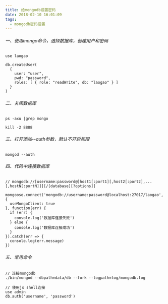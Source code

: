 ```yaml
---
title: 给mongodb设置密码
date: 2018-02-10 16:01:09
tags:
  - mongodb密码设置
---
```

###### 一、使用mongo命令，选择数据库，创建用户和密码
```
use laogao

db.createUser(
  {
    user: "user",
    pwd: "password",
    roles: [ { role: "readWrite", db: "laogao" } ]
  }
)
```
###### 二、关闭数据库
```
ps -axu |grep mongo

kill -2 8888
```
###### 三、打开添加--auth参数，默认不开启权限
```
mongod --auth
```
###### 四、代码中连接数据库
```
// mongodb://[username:password@]host1[:port1][,host2[:port2],...[,hostN[:portN]]][/[database][?options]]

mongoose.connect('mongodb://username:password@localhost:27017/laogao', {
  useMongoClient: true
}, function(err) {
  if (err) {
    console.log('数据库连接失败')
  } else {
    console.log('数据库连接成功')
  }
}).catch(err => {
  console.log(err.message)
})
```
###### 五、常用命令
```
// 连接mongodb
./bin/mongod --dbpath=data/db --fork --logpath=log/mongodb.log

// 使用js shell连接
use admin
db.auth('username', 'password')
```
